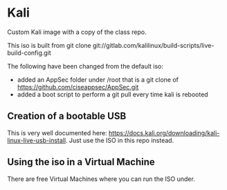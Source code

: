 # Kali
Custom Kali image with a copy of the class repo.

This iso is built from git clone git://gitlab.com/kalilinux/build-scripts/live-build-config.git

The following have been changed from the default iso:
* added an AppSec folder under /root that is a git clone of https://github.com/ciseappsec/AppSec.git
* added a boot script to perform a git pull every time kali is rebooted

## Creation of a bootable USB
This is very well documented here: https://docs.kali.org/downloading/kali-linux-live-usb-install. Just use the ISO in this repo instead.

## Using the iso in a Virtual Machine
There are free Virtual Machines where you can run the ISO under.
